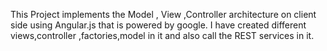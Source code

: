 This Project implements the Model , View ,Controller architecture  on client side using Angular.js that is powered by google.
I have created different views,controller ,factories,model in it and also call the REST services in it.